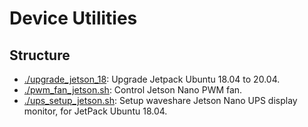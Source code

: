 # Device Utilities

## Structure

- [./upgrade_jetson_18](./upgrade_jetson_18): Upgrade Jetpack Ubuntu 18.04 to 20.04.
- [./pwm_fan_jetson.sh](./pwm_fan_jetson.sh): Control Jetson Nano PWM fan.
- [./ups_setup_jetson.sh](./ups_setup_jetson.sh): Setup waveshare Jetson Nano UPS display monitor, for JetPack Ubuntu 18.04.
